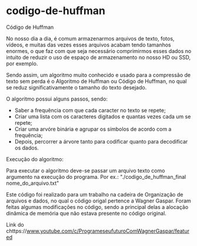 # codigo-de-huffman
Código de Huffman
	
No nosso dia a dia, é comum armazenarmos arquivos de texto, fotos, vídeos, e muitas das vezes esses arquivos acabam tendo tamanhos enormes, o que faz com que seja necessário comprimirmos esses dados no intuito de reduzir o uso de espaço de armazenamento no nosso HD ou SSD, por exemplo.
	
Sendo assim, um algoritmo muito conhecido e usado para a compressão de texto sem perda é o Algoritmo de Huffman ou Código de Huffman, no qual se reduz significativamente o tamanho do texto desejado.
	
O algoritmo possui alguns passos, sendo:

- Saber a frequência com que cada caracter no texto se repete;
- Criar uma lista com os caracteres digitados e quantas vezes cada um se repete;
- Criar uma arvóre binária e agrupar os símbolos de acordo com a frequência;
- Depois, percorrer
a árvore tanto para codificar quanto para decodificar os dados.


Execução do algoritmo:

Para executar o algoritmo deve-se passar um arquivo texto como argumento na execução do programa.
Por ex.: "./codigo_de_huffman_final nome_do_arquivo.txt"


Este código foi realizado para um trabalho na cadeira de Organização de arquivos e dados, no qual o código origal pertence a Wagner Gaspar. Foram feitas algumas modificações no código, sendo a principal delas a alocação dinâmica de memória que não estava presente no código original.

Link do chttps://www.youtube.com/c/ProgrameseufuturoComWagnerGaspar/featured
